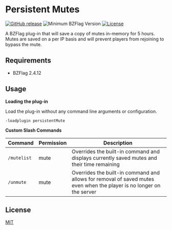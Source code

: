 # Persistent Mutes

[![GitHub release](https://img.shields.io/github/release/allejo/persistentMute.svg)](https://github.com/allejo/persistentMute/releases/latest)
![Minimum BZFlag Version](https://img.shields.io/badge/BZFlag-v2.4.12+-blue.svg)
[![License](https://img.shields.io/github/license/allejo/persistentMute.svg)](https://github.com/allejo/persistentMute/blob/master/LICENSE.md)

A BZFlag plug-in that will save a copy of mutes in-memory for 5 hours. Mutes are saved on a per IP basis and will prevent players from rejoining to bypass the mute.

## Requirements

- BZFlag 2.4.12

## Usage

**Loading the plug-in**

Load the plug-in without any command line arguments or configuration.

```
-loadplugin persistentMute
```

**Custom Slash Commands**

| Command | Permission | Description |
| ------- | ---------- | ----------- |
| `/mutelist` | mute | Overrides the built-in command and displays currently saved mutes and their time remaining |
| `/unmute` | mute | Overrides the built-in command and allows for removal of saved mutes even when the player is no longer on the server |

## License

[MIT](https://github.com/allejo/persistentMute/blob/master/LICENSE.md)
